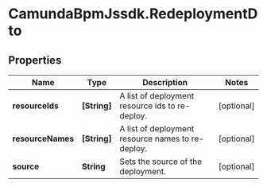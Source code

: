 # CamundaBpmJssdk.RedeploymentDto

## Properties

Name | Type | Description | Notes
------------ | ------------- | ------------- | -------------
**resourceIds** | **[String]** | A list of deployment resource ids to re-deploy. | [optional] 
**resourceNames** | **[String]** | A list of deployment resource names to re-deploy. | [optional] 
**source** | **String** | Sets the source of the deployment. | [optional] 


